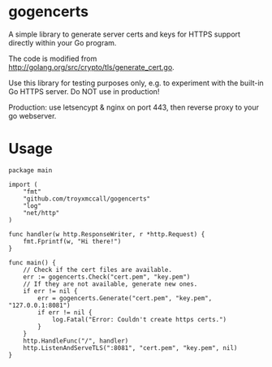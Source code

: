 # gogencerts
A simple library to generate server certs and keys for HTTPS support directly within your Go program.

The code is modified from http://golang.org/src/crypto/tls/generate_cert.go.

Use this library for testing purposes only, e.g. to experiment with the built-in Go HTTPS server. Do NOT use in production!

Production: use letsencypt & nginx on port 443, then reverse proxy to your go webserver. 

# Usage


    package main

    import (
        "fmt"
        "github.com/troyxmccall/gogencerts"
        "log"
        "net/http"
    )

    func handler(w http.ResponseWriter, r *http.Request) {
        fmt.Fprintf(w, "Hi there!")
    }

    func main() {
        // Check if the cert files are available.
        err := gogencerts.Check("cert.pem", "key.pem")
        // If they are not available, generate new ones.
        if err != nil {
            err = gogencerts.Generate("cert.pem", "key.pem", "127.0.0.1:8081")
            if err != nil {
                log.Fatal("Error: Couldn't create https certs.")
            }
        }
        http.HandleFunc("/", handler)
        http.ListenAndServeTLS(":8081", "cert.pem", "key.pem", nil)
    }
